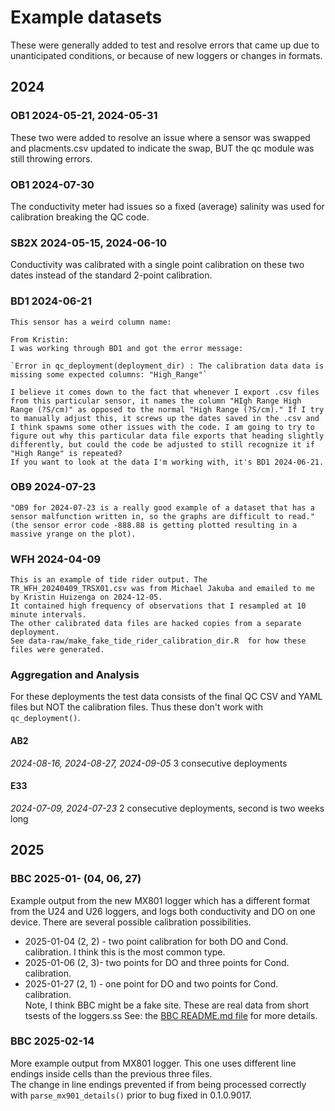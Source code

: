 # Example datasets

These were generally added to test and resolve errors that came up due to unanticipated
conditions, or because of new loggers or changes in formats.


## 2024 


### OB1 2024-05-21, 2024-05-31

 These two were added to resolve an issue where a sensor was swapped and 
placments.csv updated to indicate the swap, BUT the qc module was still
throwing errors. 

### OB1 2024-07-30  

The conductivity meter had issues so a fixed (average) salinity was used for
calibration breaking the QC code.

### SB2X 2024-05-15, 2024-06-10 

Conductivity was calibrated with a single point calibration on these two dates instead 
of the standard 2-point calibration. 

### BD1 2024-06-21
    This sensor has a weird column name:  

    From Kristin:
    I was working through BD1 and got the error message: 
    
    `Error in qc_deployment(deployment_dir) : The calibration data data is missing some expected columns: "High_Range"`
    
    I believe it comes down to the fact that whenever I export .csv files from this particular sensor, it names the column "HIgh Range High Range (?S/cm)" as opposed to the normal "High Range (?S/cm)." If I try to manually adjust this, it screws up the dates saved in the .csv and I think spawns some other issues with the code. I am going to try to figure out why this particular data file exports that heading slightly differently, but could the code be adjusted to still recognize it if "High Range" is repeated?
    If you want to look at the data I'm working with, it's BD1 2024-06-21.
    
### OB9 2024-07-23

    "OB9 for 2024-07-23 is a really good example of a dataset that has a sensor malfunction written in, so the graphs are difficult to read."
    (the sensor error code -888.88 is getting plotted resulting in a massive yrange on the plot).


### WFH 2024-04-09
    This is an example of tide rider output. The TR_WFH_20240409_TRSX01.csv was from Michael Jakuba and emailed to me by Kristin Huizenga on 2024-12-05. 
    It contained high frequency of observations that I resampled at 10 minute intervals. 
    The other calibrated data files are hacked copies from a separate deployment.  
    See data-raw/make_fake_tide_rider_calibration_dir.R  for how these files were generated.
    
### Aggregation and Analysis
For these deployments the test data consists of the final QC CSV and YAML files
but NOT the calibration files. Thus these don't work with `qc_deployment()`.
#### AB2  
*2024-08-16, 2024-08-27, 2024-09-05*   3 consecutive deployments
#### E33
*2024-07-09, 2024-07-23* 2 consecutive deployments, second is two weeks long
    

## 2025

### BBC 2025-01- (04, 06, 27)

Example output from the new MX801 logger which has a different format from 
the U24 and U26 loggers, and logs both conductivity and DO on one device.
There are several possible calibration possibilities.

 * 2025-01-04 (2, 2) - two point calibration for both DO and Cond. calibration.
   I think this is the most common type.
 * 2025-01-06 (2, 3)- two points for DO and three points for Cond. calibration.
 * 2025-01-27 (2, 1) - one point for DO and two points for Cond. calibration.  
Note, I think BBC might be a fake site.  These are real data from short tsests
of the loggers.ss
See: the  [BBC README.md file](./2025/BBC/README.md) for more details.

### BBC 2025-02-14 

More example output from MX801 logger. This one uses different line endings 
inside cells than the previous three files.  
The change in line endings prevented if from being processed correctly with
`parse_mx901_details()` prior to bug fixed in 0.1.0.9017.


